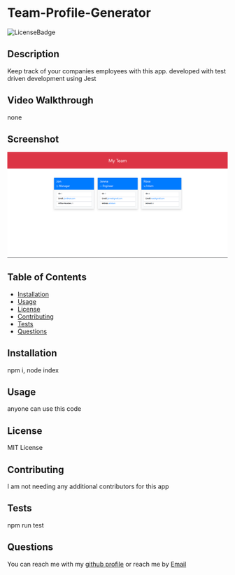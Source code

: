 
  # Team-Profile-Generator
  
  ![LicenseBadge](https://img.shields.io/github/license/attidack/Team-Profile-Generator)
  

  ## Description
  Keep track of your companies employees with this app.  developed with test driven development using Jest

  ## Video Walkthrough
  none

  ## Screenshot
  ![Screenshot](/assets/imgs/screenshot.png)

  ## Table of Contents
  - [Installation](#Installation)
  - [Usage](#Usage)
  - [License](#license)
  - [Contributing](#Contributing)
  - [Tests](#Tests)
  - [Questions](#Questions)

  ## Installation
  npm i, node index

  ## Usage
  anyone can use this code
  
  ## License
   MIT License
   
  ## Contributing
  I am not needing any additional contributors for this app

  ## Tests
  npm run test

  ## Questions
  You can reach me with my [github profile](https://github.com/attidack)
   or reach me by [Email](mailto:attidack@gmail.com)


